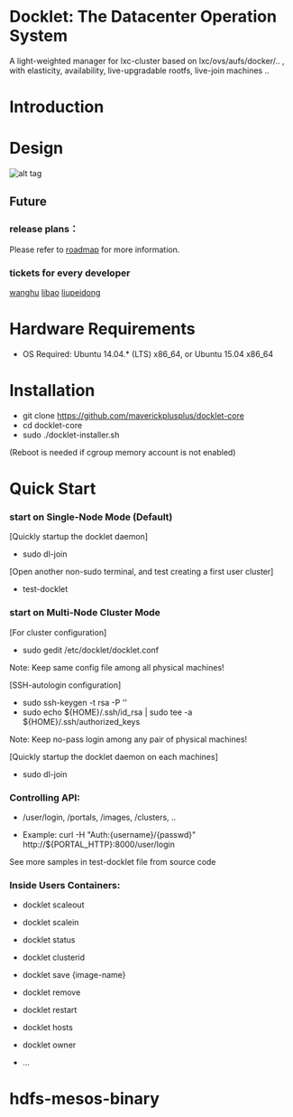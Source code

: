 Docklet: The Datacenter Operation System
=============
A light-weighted manager for lxc-cluster based on lxc/ovs/aufs/docker/.. , with elasticity, availability, live-upgradable rootfs, live-join machines ..

# Introduction

# Design
![alt tag](https://raw.githubusercontent.com/scorpionis/docklet/master/docklet.png)
## Future
### release plans：
Please refer to [roadmap](ROADMAP.md) for more information.
### tickets for every developer
[wanghu](ROADMAP.wanghu.md)
[libao](ROADMAP.libao.md)
[liupeidong](ROADMAP.liupeidong.md)

# Hardware Requirements
* OS Required: Ubuntu 14.04.* (LTS) x86_64, or Ubuntu 15.04 x86_64

# Installation
* git clone https://github.com/maverickplusplus/docklet-core
* cd docklet-core
* sudo ./docklet-installer.sh

(Reboot is needed if cgroup memory account is not enabled)
# Quick Start
### start on Single-Node Mode (Default)

[Quickly startup the docklet daemon]
* sudo dl-join

[Open another non-sudo terminal, and test creating a first user cluster]
* test-docklet

### start on  Multi-Node Cluster Mode

[For cluster configuration]
* sudo gedit /etc/docklet/docklet.conf

Note: Keep same config file among all physical machines!

[SSH-autologin configuration]
* sudo ssh-keygen -t rsa -P ''
* sudo echo ${HOME}/.ssh/id_rsa | sudo tee -a ${HOME}/.ssh/authorized_keys

Note: Keep no-pass login among any pair of physical machines!

[Quickly startup the docklet daemon on each machines]
* sudo dl-join


### Controlling API:

* /user/login, /portals, /images, /clusters, ..

* Example: curl -H "Auth:{username}/{passwd}" http://${PORTAL_HTTP}:8000/user/login

See more samples in test-docklet file from source code

### Inside Users Containers:

* docklet scaleout

* docklet scalein

* docklet status

* docklet clusterid

* docklet save {image-name}

* docklet remove

* docklet restart

* docklet hosts

* docklet owner

* ...
# hdfs-mesos-binary
